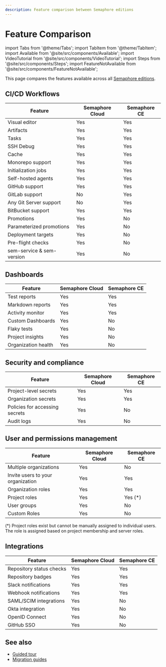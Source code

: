 ```yaml
---
description: Feature comparison between Semaphore editions
---
```


# Feature Comparison

import Tabs from '@theme/Tabs';
import TabItem from '@theme/TabItem';
import Available from '@site/src/components/Available';
import VideoTutorial from '@site/src/components/VideoTutorial';
import Steps from '@site/src/components/Steps';
import FeatureNotAvailable from '@site/src/components/FeatureNotAvailable';

This page compares the features available across all [Semaphore editions](./about-semaphore).

## CI/CD Workflows

| Feature | Semaphore Cloud | Semaphore CE |
|--|--|--|
| Visual editor | Yes | Yes |
| Artifacts | Yes | Yes |
| Tasks | Yes | Yes |
| SSH Debug | Yes | Yes |
| Cache | Yes | Yes |
| Monorepo support | Yes | Yes |
| Initialization jobs | Yes | Yes |
| Self-hosted agents | Yes | Yes |
| GitHub support | Yes | Yes |
| GitLab support | No | Yes |
| Any Git Server support | No | Yes |
| BitBucket support | Yes | Yes |
| Promotions | Yes | No |
| Parameterized promotions | Yes | No |
| Deployment targets | Yes | No |
| Pre-flight checks | Yes | No |
| sem-service & sem-version | Yes | No |

## Dashboards

| Feature | Semaphore Cloud | Semaphore CE |
|--|--|--|
| Test reports | Yes | Yes |
| Markdown reports | Yes | Yes |
| Activity monitor | Yes | Yes |
| Custom Dashboards | Yes | No |
| Flaky tests | Yes | No |
| Project insights | Yes | No |
| Organization health | Yes | No |

## Security and compliance

| Feature | Semaphore Cloud | Semaphore CE |
|--|--|--|
| Project-level secrets | Yes | Yes |
| Organization secrets | Yes | Yes |
| Policies for accessing secrets | Yes | No |
| Audit logs | Yes | No |

## User and permissions management

| Feature | Semaphore Cloud | Semaphore CE |
|--|--|--|
| Multiple organizations | Yes | No |
| Invite users to your organization | Yes | Yes |
| Organization roles | Yes | Yes |
| Project roles | Yes | Yes (*) |
| User groups | Yes | No |
| Custom Roles | Yes | No |

(*) Project roles exist but cannot be manually assigned to individual users. The role is assigned based on project membership and server roles.

## Integrations

| Feature | Semaphore Cloud | Semaphore CE |
|--|--|--|
| Repository status checks | Yes | Yes |
| Repository badges | Yes | Yes |
| Slack notifications | Yes | Yes |
| Webhook notifications | Yes | Yes |
| SAML/SCIM integrations | Yes | No |
| Okta integration | Yes | No |
| OpenID Connect | Yes | No |
| GitHub SSO | Yes | No |

## See also

- [Guided tour](./guided-tour)
- [Migration guides](./migration/overview)
